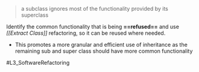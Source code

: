 > a subclass ignores most of the functionality provided by its superclass

Identify the common functionality that is being **==refused==** and use _[[Extract Class]]_ refactoring, so it can be reused where needed. 
- This promotes a more granular and efficient use of inheritance as the remaining sub and super class should have more common functionality 


#L3_SoftwareRefactoring 